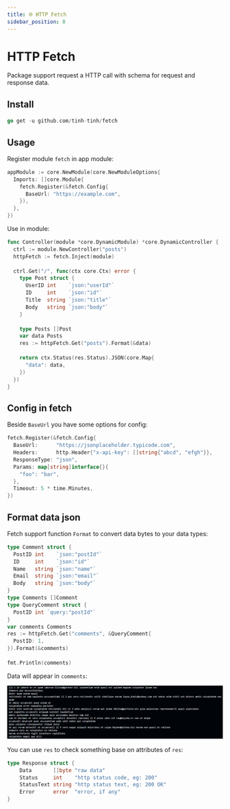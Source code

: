 ```yaml
---
title: 🌐 HTTP Fetch
sidebar_position: 8
---
```


# HTTP Fetch

Package support request a HTTP call with schema for request and response data.

## Install

```go
go get -u github.com/tinh-tinh/fetch
```

## Usage

Register module `fetch` in app module:

```go
appModule := core.NewModule(core.NewModuleOptions{
  Imports: []core.Module{
    fetch.Register(&fetch.Config{
      BaseUrl: "https://example.com",
    }),
  },
})
```

Use in module:

```go
func Controller(module *core.DynamicModule) *core.DynamicController {
  ctrl := module.NewController("posts")
  httpFetch := fetch.Inject(module)

  ctrl.Get("/", func(ctx core.Ctx) error {
    type Post struct {
      UserID int    `json:"userId"`
      ID     int    `json:"id"`
      Title  string `json:"title"`
      Body   string `json:"body"`
    }

    type Posts []Post
    var data Posts
    res := httpFetch.Get("posts").Format(&data)

    return ctx.Status(res.Status).JSON(core.Map{
      "data": data,
    })
  })
}
```

## Config in fetch

Beside `BaseUrl` you have some options for config:

```go
fetch.Register(&fetch.Config{
  BaseUrl:      "https://jsonplaceholder.typicode.com",
  Headers:      http.Header{"x-api-key": []string{"abcd", "efgh"}},
  ResponseType: "json",
  Params: map[string]interface{}{
    "foo": "bar",
  },
  Timeout: 5 * time.Minutes,
})
```

## Format data json

Fetch support function `Format` to convert data bytes to your data types:

```go
type Comment struct {
  PostID int    `json:"postId"`
  ID     int    `json:"id"`
  Name   string `json:"name"`
  Email  string `json:"email"`
  Body   string `json:"body"`
}
type Comments []Comment
type QueryComment struct {
  PostID int `query:"postId"`
}
var comments Comments
res := httpFetch.Get("comments", &QueryComment{
  PostID: 1,
}).Format(&comments)

fmt.Println(comments)
```

Data will appear in `comments`:

![fetch](./img/fetch.png)

You can use `res` to check something base on attributes of `res`:

```go
type Response struct {
	Data       []byte "raw data"
	Status     int    "http status code, eg: 200"
	StatusText string "http status text, eg: 200 OK"
	Error      error  "error, if any"
}
```